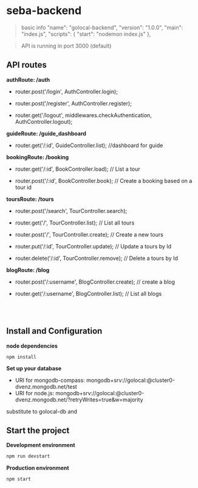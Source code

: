 # seba-backend
> basic info
  "name": "golocal-backend",
  "version": "1.0.0",
  "main": "index.js",
  "scripts": {
    "start": "nodemon index.js"
  },
  
> API is running in port 3000 (default) 

## API routes

**authRoute: /auth**

+ router.post('/login', AuthController.login);

+ router.post('/register', AuthController.register);

+ router.get('/logout', middlewares.checkAuthentication, AuthController.logout);



**guideRoute: /guide_dashboard**

+ router.get('/:id', GuideController.list); //dashboard for guide 




**bookingRoute: /booking**

+ router.get('/:id', BookController.load); // List a tour 

+ router.post('/:id', BookController.book); // Create a booking based on a tour id 



**toursRoute: /tours**

+ router.post('/search', TourController.search);

+ router.get('/', TourController.list); // List all tours

+ router.post('/', TourController.create); // Create a new tours   

+ router.put('/:id',  TourController.update); // Update a tours by Id  

+ router.delete('/:id',  TourController.remove); // Delete a tours by Id 

**blogRoute: /blog**
+ router.post('/:username', BlogController.create); // create a blog

+ router.get('/:username', BlogController.list); // List all blogs 
<br/>
<br/>

## Install and Configuration

**node dependencies**

```
npm install
```

**Set up your database**

* URI for mongodb-compass: mongodb+srv://golocal:<password>@cluster0-dvenz.mongodb.net/test
* URI for node.js:  mongodb+srv://golocal:<password>@cluster0-dvenz.mongodb.net/<dbname>?retryWrites=true&w=majority
  
substitute <dbname> to golocal-db
and <password>
  
## Start the project



**Development environment**
```bash
npm run devstart
```

**Production environment**
```bash
npm start
```
